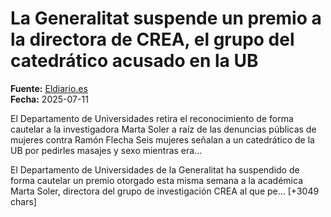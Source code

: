 # La Generalitat suspende un premio a la directora de CREA, el grupo del catedrático acusado en la UB

**Fuente:** [Eldiario.es](https://www.eldiario.es/catalunya/generalitat-suspende-premio-directora-crea-grupo-catedratico-acusado-ub_1_12457843.html)  
**Fecha:** 2025-07-11

El Departamento de Universidades retira el reconocimiento de forma cautelar a la investigadora Marta Soler a raíz de las denuncias públicas de mujeres contra Ramón Flecha
Seis mujeres señalan a un catedrático de la UB por pedirles masajes y sexo mientras era…

El Departamento de Universidades de la Generalitat ha suspendido de forma cautelar un premio otorgado esta misma semana a la académica Marta Soler, directora del grupo de investigación CREA al que pe… [+3049 chars]
